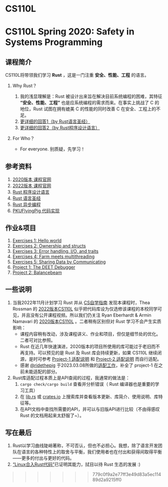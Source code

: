 CS110L
=======
# CS110L Spring 2020: Safety in Systems Programming

## 课程简介
CS110L将带领我们学习 **Rust** ，这是一门注重 **安全、性能、工程** 的语言。

1. Why Rust？
    1. 我的浅显理解是：Rust 被设计出来旨在解决目前系统编程的困难，其特征 **“安全、性能、工程”** 也是应系统编程的需求而来。在事实上挑战了 C 的地位，Rust 试图在拥有媲美 C 的性能的同时改善 C 在安全、工程上的不足。
    2. [更详细的回答1（by Rust语言圣经）](https://course.rs/into-rust.html)
    3. [更详细的回答2（by Rust程序设计语言）](https://doc.rust-lang.org/stable/book/foreword.html)

2. For Who？
    + For everyone. 别质疑，先学习！

## 参考资料
1. [2020版本 课程官网](https://reberhardt.com/cs110l/spring-2020/)
2. [2022版本 课程官网](https://web.stanford.edu/class/cs110l/)
3. [Rust 程序设计语言](https://rustwiki.org/zh-CN/book/title-page.html)
4. [Rust 语言圣经](https://course.rs/about-book.html)
5. [Rust 异步编程](https://huangjj27.github.io/async-book/index.html)
6. [PKUFlyingPig 代码实现](https://github.com/PKUFlyingPig/CS110L)

## 作业&项目
1. [Exercises 1: Hello world](https://github.com/fung-hwang/CS110L-2020spr/tree/main/week1)
2. [Exercises 2: Ownership and structs](https://github.com/fung-hwang/CS110L-2020spr/tree/main/week2)
3. [Exercises 3: Error handling, I/O, and traits](https://github.com/fung-hwang/CS110L-2020spr/tree/main/week3)
4. [Exercises 4: Farm meets multithreading](https://github.com/fung-hwang/CS110L-2020spr/tree/main/week5)
5. [Exercises 5: Sharing Data by Communicating](https://github.com/fung-hwang/CS110L-2020spr/tree/main/week6)
6. [Project 1: The DEET Debugger](https://github.com/fung-hwang/CS110L-2020spr/tree/main/proj-1)
7. [Project 2: Balancebeam](https://github.com/fung-hwang/CS110L-2020spr/tree/main/proj-2)

## 一些说明
1. 当我2022年11月计划学习 Rust 并从 [CS自学指南](https://csdiy.wiki/) 发现本课程时，Thea Rossman 的 [2022版本CS110L](https://web.stanford.edu/class/cs110l/assignments/week-1-exercises/) 似乎把代码库设为仅选修该课程的本校同学可见，并且没有公开课程视频。所以我们仍关注 Ryan Eberhardt & Armin Namavari 的 [2020版本CS110L](https://reberhardt.com/cs110l/spring-2020/) 。二者稍有区别但对 Rust 学习不会产生实质影响：
    + 课程内容稍有改动，涉及课程讲义、作业和项目，但仅是细节处的优化。二者可对比参照。
    + Rust 在近几年快速演进，2020版本的项目所使用的库可能过于老旧而不再支持。可以预见的是 Rust 及 Rust 库会持续更新，如果 CS110L 继续闭源，是时可参考 [Project-1 适配说明](https://github.com/fung-hwang/CS110L-2020spr/blob/main/proj-1/README.md) 和 [Project-2 适配说明](https://github.com/fung-hwang/CS110L-2020spr/blob/main/proj-2/README.md) 而自行适配。
    + 感谢 [@ridethepig](https://github.com/ridethepig) 于2023.03.08所做的[适配工作](https://github.com/fung-hwang/CS110L-2020spr/pull/2)，补全了 project-1 在之前未能适配的部分。
2. Rust库适配过程本质上是API查阅的过程，我通常的做法是：
    1. `cargo check/cargo build` 查看并分析错误（ Rust 编译器也是重要的学习工具）
    2. 在 [lib.rs](lib.rs) 或 [crates.io](crates.io) 上搜索库并查看版本更新、库简介、使用说明、库特征等。
    3. 在API文档中查找所需要的API，并可以与旧版API进行比较（不由得感叹 Rust 的文档用起来太舒服了~）。

## 写在最后
1. Rust以学习曲线陡峭著称，不可否认，但也不必担心。我想，除了语言开发团队在语言的各种特性上的取舍与平衡，我们使用者也在付出和获得间取得平衡——更多的付出与更好的代码。
2. [“Linux合入Rust代码”](https://en.wikipedia.org/wiki/Rust_for_Linux)已证明其能力，拭目以待 Rust 生态的发展 :)

>>>>>>> 779c0f9a2e77ff3e49d83a5ec11489d2a9215ff0

